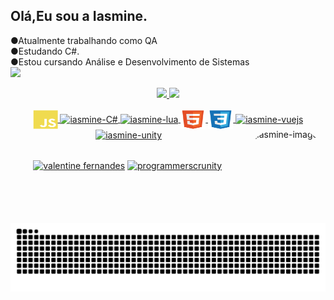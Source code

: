 <h2>Olá,Eu sou a Iasmine.</h2>

●Atualmente trabalhando como QA<br>
●Estudando C#.<br>
●Estou cursando Análise e Desenvolvimento de Sistemas<br>
<img src="https://visitor-badge.glitch.me/badge?page_id=IasmineSilva.visitor-badge">

<div align="center">
  <a href="https://github.com/IasmineSilva">
  <img height="180em" src="https://github-readme-stats.vercel.app/api?username=iasminesilva&show_icons=true&theme=outrun&include_all_commits=true&count_private=true"/>
  <img height="180em" src="https://github-readme-stats.vercel.app/api/top-langs/?username=iasminesilva&layout=compact&langs_count=7&theme=outrun"/>
   <br>

  <div style="display: inline_block"><br>
  <img align="center" alt="iasmine-js" height="30" width="40" src="https://raw.githubusercontent.com/devicons/devicon/master/icons/javascript/javascript-plain.svg">
  <img align="center" alt="iasmine-C#" height="30" width="40" src="https://cdn.jsdelivr.net/gh/devicons/devicon/icons/csharp/csharp-original.svg">
  <img align="center" alt="iasmine-lua" height="30" width="40" src="https://cdn.jsdelivr.net/gh/devicons/devicon/icons/lua/lua-original-wordmark.svg" />
  <img align="center" alt="iasmine-HTML" height="30" width="40" src="https://raw.githubusercontent.com/devicons/devicon/master/icons/html5/html5-original.svg">
  <img align="center" alt="iasmine-CSS" height="30" width="40" src="https://raw.githubusercontent.com/devicons/devicon/master/icons/css3/css3-original.svg">
  <img align="center" alt="iasmine-vuejs" height="30" width="40" src="https://cdn.jsdelivr.net/gh/devicons/devicon/icons/vuejs/vuejs-original.svg">
  <img align="center" alt="iasmine-unity" height="30" width="40" src="https://cdn.jsdelivr.net/gh/devicons/devicon/icons/unity/unity-original.svg" />
  <img align="right" alt="iasmine-imagem" height="150" style="border-radius:50px;" src="https://media.discordapp.net/attachments/940637232912531500/940637369374244934/1644335804821.png"> 
</div>
  
  ##
  
  <div>
    <a href="https://www.linkedin.com/in/iasmine-silva-5614611aa" target="blank"><img align="center" src="https://raw.githubusercontent.com/rahuldkjain/github-profile-readme-generator/master/src/images/icons/Social/linked-in-alt.svg" alt="valentine fernandes" height="30" width="40" /></a>
    <a href="https://instagram.com/iasmine__silva" target="blank"><img align="center" src="https://raw.githubusercontent.com/rahuldkjain/github-profile-readme-generator/master/src/images/icons/Social/instagram.svg" alt="programmerscrunity" height="30" width="40" /></a>
    <a href="https://instagram.com/iasmine__silva" target="blank"><img align="center" /></a>
    
  ![Snake animation](https://github.com/iasminesilva/iasminesilva/blob/output/github-contribution-grid-snake.svg)
 
  </div>

